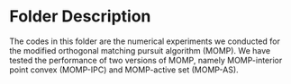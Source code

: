 # Folder Description
The codes in this folder are the numerical experiments we conducted for the modified orthogonal matching pursuit algorithm (MOMP). 
We have tested the performance of two versions of MOMP, namely MOMP-interior point convex (MOMP-IPC) and MOMP-active set (MOMP-AS).
